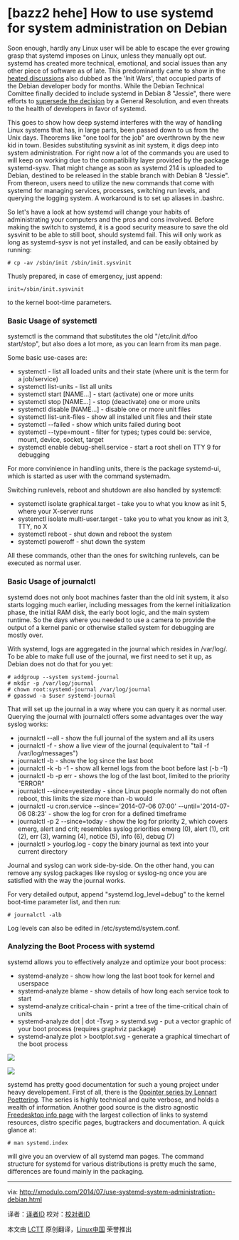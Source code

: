 [bazz2 hehe]
How to use systemd for system administration on Debian
================================================================================
Soon enough, hardly any Linux user will be able to escape the ever growing grasp that systemd imposes on Linux, unless they manually opt out. systemd has created more technical, emotional, and social issues than any other piece of software as of late. This predominantly came to show in the [heated discussions][1] also dubbed as the 'Init Wars', that occupied parts of the Debian developer body for months. While the Debian Technical Comittee finally decided to include systemd in Debian 8 "Jessie", there were efforts to [supersede the decision][2] by a General Resolution, and even threats to the health of developers in favor of systemd.

This goes to show how deep systemd interferes with the way of handling Linux systems that has, in large parts, been passed down to us from the Unix days. Theorems like "one tool for the job" are overthrown by the new kid in town. Besides substituting sysvinit as init system, it digs deep into system administration. For right now a lot of the commands you are used to will keep on working due to the compatibility layer provided by the package systemd-sysv. That might change as soon as systemd 214 is uploaded to Debian, destined to be released in the stable branch with Debian 8 "Jessie". From thereon, users need to utilize the new commands that come with systemd for managing services, processes, switching run levels, and querying the logging system. A workaround is to set up aliases in .bashrc.

So let's have a look at how systemd will change your habits of administrating your computers and the pros and cons involved. Before making the switch to systemd, it is a good security measure to save the old sysvinit to be able to still boot, should systemd fail. This will only work as long as systemd-sysv is not yet installed, and can be easily obtained by running:

    # cp -av /sbin/init /sbin/init.sysvinit 

Thusly prepared, in case of emergency, just append:

    init=/sbin/init.sysvinit

to the kernel boot-time parameters.

### Basic Usage of systemctl ###

systemctl is the command that substitutes the old "/etc/init.d/foo start/stop", but also does a lot more, as you can learn from its man page.

Some basic use-cases are:

- systemctl - list all loaded units and their state (where unit is the term for a job/service)
- systemctl list-units - list all units
- systemctl start [NAME...] - start (activate) one or more units
- systemctl stop [NAME...] - stop (deactivate) one or more units
- systemctl disable [NAME...] - disable one or more unit files
- systemctl list-unit-files - show all installed unit files and their state
- systemctl --failed - show which units failed during boot
- systemctl --type=mount - filter for types; types could be: service, mount, device, socket, target
- systemctl enable debug-shell.service - start a root shell on TTY 9 for debugging 

For more convinience in handling units, there is the package systemd-ui, which is started as user with the command systemadm.

Switching runlevels, reboot and shutdown are also handled by systemctl:

- systemctl isolate graphical.target - take you to what you know as init 5, where your X-server runs
- systemctl isolate multi-user.target - take you to what you know as init 3, TTY, no X
- systemctl reboot - shut down and reboot the system
- systemctl poweroff - shut down the system

All these commands, other than the ones for switching runlevels, can be executed as normal user.

### Basic Usage of journalctl ###

systemd does not only boot machines faster than the old init system, it also starts logging much earlier, including messages from the kernel initialization phase, the initial RAM disk, the early boot logic, and the main system runtime. So the days where you needed to use a camera to provide the output of a kernel panic or otherwise stalled system for debugging are mostly over.

With systemd, logs are aggregated in the journal which resides in /var/log/. To be able to make full use of the journal, we first need to set it up, as Debian does not do that for you yet:

    # addgroup --system systemd-journal
    # mkdir -p /var/log/journal
    # chown root:systemd-journal /var/log/journal
    # gpasswd -a $user systemd-journal 

That will set up the journal in a way where you can query it as normal user. Querying the journal with journalctl offers some advantages over the way syslog works:

- journalctl --all - show the full journal of the system and all its users
- journalctl -f - show a live view of the journal (equivalent to "tail -f /var/log/messages")
- journalctl -b - show the log since the last boot
- journalctl -k -b -1 - show all kernel logs from the boot before last (-b -1)
- journalctl -b -p err - shows the log of the last boot, limited to the priority "ERROR"
- journalctl --since=yesterday - since Linux people normally do not often reboot, this limits the size more than -b would
- journalctl -u cron.service --since='2014-07-06 07:00' --until='2014-07-06 08:23' - show the log for cron for a defined timeframe
- journalctl -p 2 --since=today - show the log for priority 2, which covers emerg, alert and crit; resembles syslog priorities emerg (0), alert (1), crit (2), err (3), warning (4), notice (5), info (6), debug (7)
- journalctl > yourlog.log - copy the binary journal as text into your current directory 

Journal and syslog can work side-by-side. On the other hand, you can remove any syslog packages like rsyslog or syslog-ng once you are satisfied with the way the journal works.

For very detailed output, append "systemd.log_level=debug" to the kernel boot-time parameter list, and then run:

    # journalctl -alb 

Log levels can also be edited in /etc/systemd/system.conf.

### Analyzing the Boot Process with systemd ###

systemd allows you to effectively analyze and optimize your boot process:

- systemd-analyze - show how long the last boot took for kernel and userspace
- systemd-analyze blame - show details of how long each service took to start
- systemd-analyze critical-chain - print a tree of the time-critical chain of units
- systemd-analyze dot | dot -Tsvg > systemd.svg - put a vector graphic of your boot process (requires graphviz package)
- systemd-analyze plot > bootplot.svg - generate a graphical timechart of the boot process

![](https://farm6.staticflickr.com/5559/14607588994_38543638b3_z.jpg)

![](https://farm6.staticflickr.com/5565/14423020978_14b21402c8_z.jpg)

systemd has pretty good documentation for such a young project under heavy developement. First of all, there is the [0pointer series by Lennart Poettering][3]. The series is highly technical and quite verbose, and holds a wealth of information. Another good source is the distro agnostic [Freedesktop info page][4] with the largest collection of links to systemd resources, distro specific pages, bugtrackers and documentation. A quick glance at:

    # man systemd.index 

will give you an overview of all systemd man pages. The command structure for systemd for various distributions is pretty much the same, differences are found mainly in the packaging.

--------------------------------------------------------------------------------

via: http://xmodulo.com/2014/07/use-systemd-system-administration-debian.html

译者：[译者ID](https://github.com/译者ID) 校对：[校对者ID](https://github.com/校对者ID)

本文由 [LCTT](https://github.com/LCTT/TranslateProject) 原创翻译，[Linux中国](http://linux.cn/) 荣誉推出

[1]:https://lists.debian.org/debian-devel/2013/10/msg00444.html
[2]:https://lists.debian.org/debian-devel/2014/02/msg00316.html
[3]:http://0pointer.de/blog/projects/systemd.html
[4]:http://www.freedesktop.org/wiki/Software/systemd/
